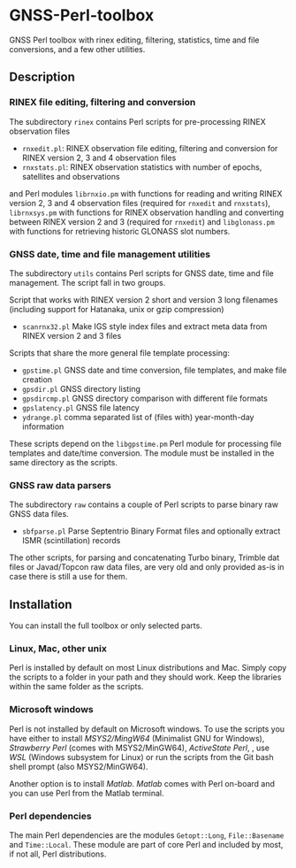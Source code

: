 # GNSS-Perl-toolbox
GNSS Perl toolbox with rinex editing, filtering, statistics, time and file conversions, and a few other utilities.

## Description

### RINEX file editing, filtering and conversion

The subdirectory `rinex` contains Perl scripts for pre-processing RINEX observation files

- `rnxedit.pl`: RINEX observation file editing, filtering and conversion for RINEX version 2, 3 and 4 observation files
- `rnxstats.pl`: RINEX observation statistics with number of epochs, satellites and observations

and Perl modules `librnxio.pm` with functions for reading and writing RINEX version 2, 3 and 4 observation files (required for `rnxedit` and `rnxstats`),
`librnxsys.pm` with functions for RINEX observation handling and converting between RINEX version 2 and 3 (required for `rnxedit`) and `libglonass.pm` with functions for retrieving historic GLONASS slot numbers.

### GNSS date, time and file management utilities

The subdirectory `utils` contains Perl scripts for GNSS date, time and file management.
The script fall in two groups. 

Script that works with RINEX version 2 short and version 3 long filenames (including support for Hatanaka, unix or gzip
compression)

- `scanrnx32.pl` Make IGS style index files and extract meta data from RINEX version 2 and 3 files

Scripts that share the more general file template processing:

- `gpstime.pl` GNSS date and time conversion, file templates, and make file creation
- `gpsdir.pl` GNSS directory listing 
- `gpsdircmp.pl` GNSS directory comparison with different file formats
- `gpslatency.pl` GNSS file latency 
- `ydrange.pl` comma separated list of (files with) year-month-day information

These scripts depend on the `libgpstime.pm` Perl module for processing file templates and date/time conversion.
The module must be installed in the same directory as the scripts. 

### GNSS raw data parsers

The subdirectory `raw` contains a couple of Perl scripts to parse binary raw GNSS data files. 

- `sbfparse.pl` Parse Septentrio Binary Format files and optionally extract ISMR (scintillation) records

The other scripts, for parsing and concatenating Turbo binary, Trimble dat files or Javad/Topcon raw data files, 
are very old and only provided as-is in case there is still a use for them.


## Installation

You can install the full toolbox or only selected parts.

### Linux, Mac, other unix

Perl is installed by default on most Linux distributions and Mac. Simply copy the scripts to a folder in your path and they should work. Keep the libraries within the same folder as the scripts.

### Microsoft windows

Perl is not installed by default on Microsoft windows. To use the scripts you have either to install *MSYS2/MingW64* (Minimalist GNU for Windows), *Strawberry Perl* (comes with MSYS2/MinGW64), *ActiveState Perl*, , use *WSL* (Windows subsystem for Linux) or run the scripts from the Git bash shell prompt (also MSYS2/MinGW64). 

Another option is to install *Matlab*. *Matlab* comes with Perl on-board and you can use Perl from the Matlab terminal.

### Perl dependencies

The main Perl dependencies are the modules `Getopt::Long`, `File::Basename` and `Time::Local`. These module are part of core Perl and included by most, if not all, 
Perl distributions.
